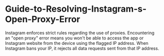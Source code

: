 # Guide-to-Resolving-Instagram-s-Open-Proxy-Error
Instagram enforces strict rules regarding the use of proxies. Encountering an "open proxy" error means you won't be able to access the app or Instagram website from the device using the flagged IP address. When Instagram bans your IP, it rejects all data requests sent from that IP address.

